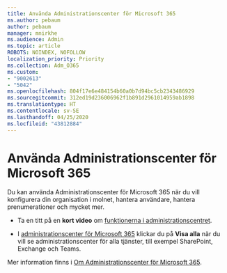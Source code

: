 ```yaml
---
title: Använda Administrationscenter för Microsoft 365
ms.author: pebaum
author: pebaum
manager: mnirkhe
ms.audience: Admin
ms.topic: article
ROBOTS: NOINDEX, NOFOLLOW
localization_priority: Priority
ms.collection: Adm_O365
ms.custom:
- "9002613"
- "5042"
ms.openlocfilehash: 804f17e6e484154b60a0b7d94bc5cb2343486929
ms.sourcegitcommit: 312ed19d236006962f1b891d2961014959ab1898
ms.translationtype: HT
ms.contentlocale: sv-SE
ms.lasthandoff: 04/25/2020
ms.locfileid: "43812884"
---
```

# <a name="using-the-microsoft-365-admin-center"></a>Använda Administrationscenter för Microsoft 365

Du kan använda Administrationscenter för Microsoft 365 när du vill konfigurera din organisation i molnet, hantera användare, hantera prenumerationer och mycket mer.

- Ta en titt på en **kort video** om [funktionerna i administrationscentret](https://www.microsoft.com/videoplayer/embed/RWfvDL).

- I [administrationscenter för Microsoft 365](https://admin.microsoft.com/AdminPortal/Home#/homepage) klickar du på **Visa alla** när du vill se administrationscenter för alla tjänster, till exempel SharePoint, Exchange och Teams.

Mer information finns i [Om Administrationscenter för Microsoft 365](https://docs.microsoft.com/microsoft-365/admin/admin-overview/about-the-admin-center).
